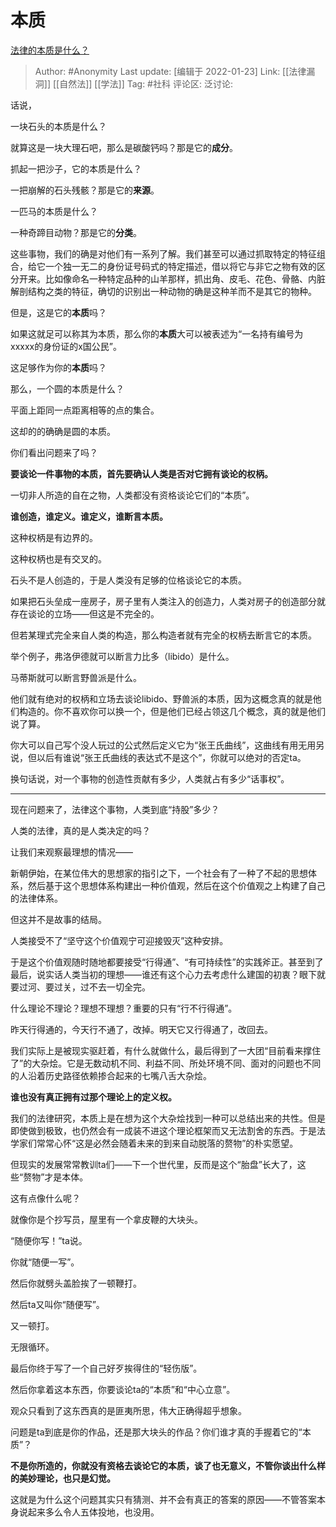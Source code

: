 # 本质
[法律的本质是什么？](https://www.zhihu.com/question/19712533/answer/1331937616)

> Author: #Anonymity
> Last update: [编辑于 2022-01-23]
> Link: [[法律漏洞]] [[自然法]] [[学法]]
> Tag: #社科
> 评论区:
> 泛讨论:

话说，

一块石头的本质是什么？

就算这是一块大理石吧，那么是碳酸钙吗？那是它的**成分**。

抓起一把沙子，它的本质是什么？

一把崩解的石头残骸？那是它的**来源**。

一匹马的本质是什么？

一种奇蹄目动物？那是它的**分类**。

这些事物，我们的确是对他们有一系列了解。我们甚至可以通过抓取特定的特征组合，给它一个独一无二的身份证号码式的特定描述，借以将它与非它之物有效的区分开来。比如像命名一种特定品种的山羊那样，抓出角、皮毛、花色、骨骼、内脏解剖结构之类的特征，确切的识别出一种动物的确是这种羊而不是其它的物种。

但是，这是它的**本质**吗？

如果这就足可以称其为本质，那么你的**本质**大可以被表述为“一名持有编号为xxxxx的身份证的x国公民”。

这足够作为你的**本质**吗？

那么，一个圆的本质是什么？

平面上距同一点距离相等的点的集合。

这却的的确确是圆的本质。

你们看出问题来了吗？

**要谈论一件事物的本质，首先要确认人类是否对它拥有谈论的权柄。**

一切非人所造的自在之物，人类都没有资格谈论它们的“本质”。

**谁创造，谁定义。谁定义，谁断言本质。**

这种权柄是有边界的。

这种权柄也是有交叉的。

石头不是人创造的，于是人类没有足够的位格谈论它的本质。

如果把石头垒成一座房子，房子里有人类注入的创造力，人类对房子的创造部分就存在谈论的立场——但这是不完全的。

但若某理式完全来自人类的构造，那么构造者就有完全的权柄去断言它的本质。

举个例子，弗洛伊德就可以断言力比多（libido）是什么。

马蒂斯就可以断言野兽派是什么。

他们就有绝对的权柄和立场去谈论libido、野兽派的本质，因为这概念真的就是他们构造的。你不喜欢你可以换一个，但是他们已经占领这几个概念，真的就是他们说了算。

你大可以自己写个没人玩过的公式然后定义它为“张王氏曲线”，这曲线有用无用另说，但以后有谁说“张王氏曲线的表达式不是这个”，你就可以绝对的否定ta。

换句话说，对一个事物的创造性贡献有多少，人类就占有多少“话事权”。

---

现在问题来了，法律这个事物，人类到底“持股”多少？

人类的法律，真的是人类决定的吗？

让我们来观察最理想的情况——

新朝伊始，在某位伟大的思想家的指引之下，一个社会有了一种了不起的思想体系，然后基于这个思想体系构建出一种价值观，然后在这个价值观之上构建了自己的法律体系。

但这并不是故事的结局。

人类接受不了“坚守这个价值观宁可迎接毁灭”这种安排。

于是这个价值观随时随地都要接受“行得通”、“有可持续性”的实践斧正。甚至到了最后，说实话人类当初的理想——谁还有这个心力去考虑什么建国的初衷？眼下就要过河、要过关，过不去一切全完。

什么理论不理论？理想不理想？重要的只有“行不行得通”。

昨天行得通的，今天行不通了，改掉。明天它又行得通了，改回去。

我们实际上是被现实驱赶着，有什么就做什么，最后得到了一大团“目前看来撑住了”的大杂烩。它是无数动机不同、利益不同、所处环境不同、面对的问题也不同的人沿着历史路径依赖掺合起来的七嘴八舌大杂烩。

**谁也没有真正拥有过那个理论上的定义权。**

我们的法律研究，本质上是在想为这个大杂烩找到一种可以总结出来的共性。但是即使做到极致，也仍然会有一成装不进这个理论框架而又无法割舍的东西。于是法学家们常常心怀“这是必然会随着未来的到来自动脱落的赘物”的朴实愿望。

但现实的发展常常教训ta们——下一个世代里，反而是这个“胎盘”长大了，这些“赘物”才是本体。

这有点像什么呢？

就像你是个抄写员，屋里有一个拿皮鞭的大块头。

“随便你写！”ta说。

你就“随便一写”。

然后你就劈头盖脸挨了一顿鞭打。

然后ta又叫你“随便写”。

又一顿打。

无限循环。

最后你终于写了一个自己好歹挨得住的“轻伤版”。

然后你拿着这本东西，你要谈论ta的“本质”和“中心立意”。

观众只看到了这东西真的是匪夷所思，伟大正确得超乎想象。

问题是ta到底是你的作品，还是那大块头的作品？你们谁才真的手握着它的“本质”？

**不是你所造的，你就没有资格去谈论它的本质，谈了也无意义，不管你谈出什么样的美妙理论，也只是幻觉。**

这就是为什么这个问题其实只有猜测、并不会有真正的答案的原因——不管答案本身说起来多么令人五体投地，也没用。
